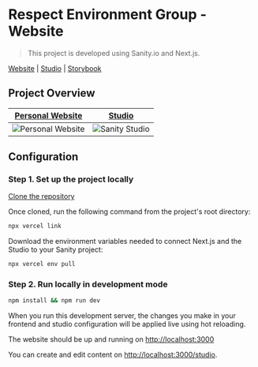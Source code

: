 # Respect Environment Group - Website

> This project is developed using Sanity.io and Next.js.

[Website](https://reg-website.vercel.app/) | [Studio](https://reg-website.vercel.app/studio) | [Storybook](https://main--65ff5460db6da88bf739e2ca.chromatic.com/)

## Project Overview

| [Personal Website](https://reg-website.vercel.app/)                                                                       | [Studio](https://reg-website.vercel.app/studio)                                                                        |
| ------------------------------------------------------------------------------------------------------------------------- | ---------------------------------------------------------------------------------------------------------------------- |
| ![Personal Website](https://user-images.githubusercontent.com/6951139/206395107-e58a796d-13a9-400a-94b6-31cb5df054ab.png) | ![Sanity Studio](https://user-images.githubusercontent.com/6951139/206395521-8a5f103d-4a0c-4da8-aff5-d2a1961fb2c0.png) |

## Configuration

### Step 1. Set up the project locally

[Clone the repository](https://docs.github.com/en/repositories/creating-and-managing-repositories/cloning-a-repository)

Once cloned, run the following command from the project's root directory:

```bash
npx vercel link
```

Download the environment variables needed to connect Next.js and the Studio to your Sanity project:

```bash
npx vercel env pull
```

### Step 2. Run locally in development mode

```bash
npm install && npm run dev
```

When you run this development server, the changes you make in your frontend and studio configuration will be applied live using hot reloading.

The website should be up and running on [http://localhost:3000](http://localhost:3000)

You can create and edit content on [http://localhost:3000/studio](http://localhost:3000/studio).
